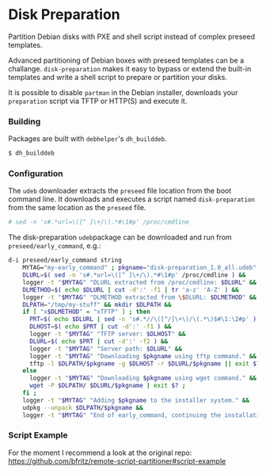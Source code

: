 # Disk Preparation

Partition Debian disks with PXE and shell script instead of complex
preseed templates.

Advanced partitioning of Debian boxes with preseed templates can be a
challange. `disk-preparation` makes it easy to bypass or extend the built-in
templates and write a shell script to prepare or partition your disks.

It is possible to disable `partman` in the Debian installer, downloads
your `preparation` script via TFTP or HTTP(S) and execute it.

### Building

Packages are built with `debhelper`'s `dh_builddeb`.

```bash
$ dh_builddeb
```

### Configuration

The `udeb` downloader extracts the `preseed` file location from the
boot command line.  It downloads and executes a script named
`disk-preparation` from the same location as the `preseed` file.

```bash
# sed -n 's#.*url=\([^ ]\+/\).*#\1#p' /proc/cmdline
```

The disk-preparation `udeb`package can be downloaded and run from
`preseed/early_command`, e.g.:

```bash
d-i preseed/early_command string                                          \
    MYTAG="my-early_command" ; pkgname="disk-preparation_1.0_all.udeb" ;  \
    DLURL=$( sed -n 's#.*url=\([^ ]\+/\).*#\1#p' /proc/cmdline ) &&       \
    logger -t "$MYTAG" "DLURL extracted from /proc/cmdline: $DLURL" &&    \
    DLMETHOD=$( echo $DLURL | cut -d':' -f1 | tr 'a-z' 'A-Z' ) &&         \
    logger -t "$MYTAG" "DLMETHOD extracted from \$DLURL: $DLMETHOD" &&    \
    DLPATH="/tmp/my-stuff" && mkdir $DLPATH &&                            \
    if [ "x$DLMETHOD" = "xTFTP" ] ; then                                  \
      PRT=$( echo $DLURL | sed -n 's#.*//\([^/]\+\)/\(.*\)$#\1:\2#p' ) && \
      DLHOST=$( echo $PRT | cut -d':' -f1 ) &&                            \
      logger -t "$MYTAG" "TFTP server: $DLHOST" &&                        \
      DLURL=$( echo $PRT | cut -d':' -f2 ) &&                             \
      logger -t "$MYTAG" "Server path: $DLURL" &&                         \
      logger -t "$MYTAG" "Downloading $pkgname using tftp command." &&    \
      tftp -l $DLPATH/$pkgname -g $DLHOST -r $DLURL/$pkgname || exit $? ; \
    else                                                                  \
      logger -t "$MYTAG" "Downloading $pkgname using wget command." &&    \
      wget -P $DLPATH/ $DLURL/$pkgname | exit $? ;                        \
    fi ;                                                                  \
    logger -t "$MYTAG" "Adding $pkgname to the installer system." &&      \
    udpkg --unpack $DLPATH/$pkgname &&                                    \
    logger -t "$MYTAG" "End of early_command, continuing the installation."
```


### Script Example

For the moment I recommend a look at the original repo:<br/>
<https://github.com/bfritz/remote-script-partitioner#script-example>
